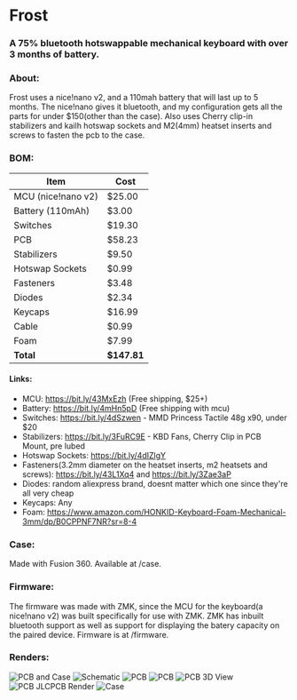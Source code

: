 # Frost
### A 75% bluetooth hotswappable mechanical keyboard with over 3 months of battery.
### About:
Frost uses a nice!nano v2, and a 110mah battery that will last up to 5 months. The nice!nano gives it bluetooth, and my configuration gets all the parts for under $150(other than the case). Also uses Cherry clip-in stabilizers and kailh hotswap sockets and M2(4mm) heatset inserts and screws to fasten the pcb to the case.


### BOM:

| Item               | Cost   |
|--------------------|--------|
| MCU (nice!nano v2) | $25.00 |
| Battery (110mAh)   | $3.00  |
| Switches           | $19.30 |
| PCB                | $58.23 |
| Stabilizers        | $9.50  |
| Hotswap Sockets    | $0.99  |
| Fasteners          | $3.48  |
| Diodes             | $2.34  |
| Keycaps            | $16.99 |
| Cable              | $0.99  |
| Foam               | $7.99  |
| **Total**          | **$147.81** |

#### Links:

- MCU: https://bit.ly/43MxEzh (Free shipping, $25+)
- Battery: https://bit.ly/4mHn5pD (Free shipping with mcu)
- Switches: https://bit.ly/4dSzwen - MMD Princess Tactile 48g x90, under $20
- Stabilizers: https://bit.ly/3FuRC9E - KBD Fans, Cherry Clip in PCB Mount, pre lubed
- Hotswap Sockets: https://bit.ly/4dIZlgY
- Fasteners(3.2mm diameter on the heatset inserts, m2 heatsets and screws): https://bit.ly/43L1Xq4 and https://bit.ly/3Zae3aP
- Diodes: random aliexpress brand, doesnt matter which one since they're all very cheap
- Keycaps: Any
- Foam: https://www.amazon.com/HONKID-Keyboard-Foam-Mechanical-3mm/dp/B0CPPNF7NR?sr=8-4

### Case:

Made with Fusion 360. Available at /case.

### Firmware:

The firmware was made with ZMK, since the MCU for the keyboard(a nice!nano v2) was built specifically for use with ZMK. ZMK has inbuilt bluetooth support as well as support for displaying the batery capacity on the paired device. Firmware is at /firmware.

### Renders: 

![PCB and Case](https://github.com/user-attachments/assets/a46cc77a-f5ac-41d8-8ae0-5886d59abb76)
![Schematic](https://hc-cdn.hel1.your-objectstorage.com/s/v3/b4f662f5a937066d842f1df2b81d933781cc0f1c_cleanshot_2025-06-01_at_14.40.17.png)
![PCB](https://hc-cdn.hel1.your-objectstorage.com/s/v3/e52fe4e04f64aef6a7810594c349aeeb419c2bca_cleanshot_2025-06-01_at_14.43.55.png)
![PCB](https://hc-cdn.hel1.your-objectstorage.com/s/v3/8e2605a99a3ffef96b647e3e74ac65c6e4645698_cleanshot_2025-06-01_at_14.49.07.png)
![PCB 3D View](https://hc-cdn.hel1.your-objectstorage.com/s/v3/7472dd4400217b645455c171a07442d5b0f28683_cleanshot_2025-06-01_at_14.50.39.png)
![PCB JLCPCB Render](https://hc-cdn.hel1.your-objectstorage.com/s/v3/d1286d84882b28505fd7c4d1f33979fc95306325_cleanshot_2025-06-01_at_14.53.43.png)
![Case](https://hc-cdn.hel1.your-objectstorage.com/s/v3/d20aeaf9044a936579b5b53f68dade4a7925de2e_cleanshot_2025-06-04_at_18.27.29.png)
